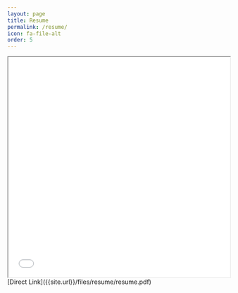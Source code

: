 ```yaml
---
layout: page
title: Resume
permalink: /resume/
icon: fa-file-alt
order: 5
---
```

<iframe src="{{site.url}}/files/resume/resume.pdf" width="100%" height="500px"></iframe>  
[Direct Link]({{site.url}}/files/resume/resume.pdf)